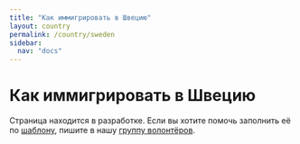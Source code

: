 ```yaml
---
title: "Как иммигрировать в Швецию"
layout: country
permalink: /country/sweden
sidebar:
  nav: "docs"
---
```


# Как иммигрировать в Швецию

Страница находится в разработке. Если вы хотите помочь заполнить её по [шаблону](/template), пишите в нашу [группу волонтёров](https://t.me/+FHi3FnJaoWJkMDAx).
